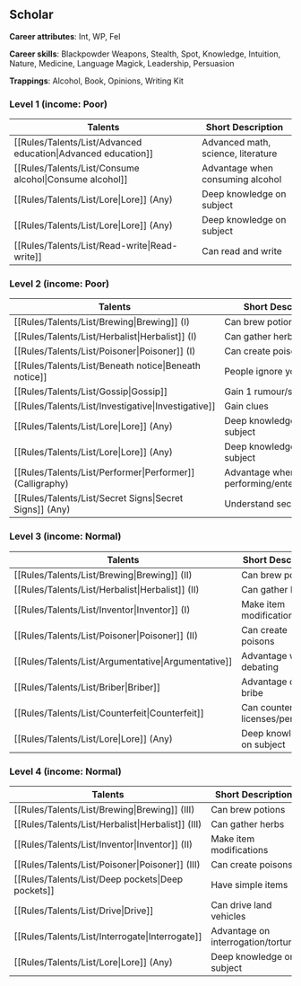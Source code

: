 
## Scholar

**Career attributes**: Int, WP, Fel

**Career skills**: Blackpowder Weapons, Stealth, Spot, Knowledge, Intuition, Nature, Medicine, Language Magick, Leadership, Persuasion

**Trappings**: Alcohol, Book, Opinions, Writing Kit

### Level 1 (income: Poor)

| Talents | Short Description |
| --- | --- |
| [[Rules/Talents/List/Advanced education\|Advanced education]] | Advanced math, science, literature |
| [[Rules/Talents/List/Consume alcohol\|Consume alcohol]] | Advantage when consuming alcohol |
| [[Rules/Talents/List/Lore\|Lore]] (Any) | Deep knowledge on subject |
| [[Rules/Talents/List/Lore\|Lore]] (Any) | Deep knowledge on subject |
| [[Rules/Talents/List/Read-write\|Read-write]] | Can read and write |


### Level 2 (income: Poor)

| Talents | Short Description |
| --- | --- |
| [[Rules/Talents/List/Brewing\|Brewing]] (I) | Can brew potions |
| [[Rules/Talents/List/Herbalist\|Herbalist]] (I) | Can gather herbs |
| [[Rules/Talents/List/Poisoner\|Poisoner]] (I) | Can create poisons |
| [[Rules/Talents/List/Beneath notice\|Beneath notice]] | People ignore you |
| [[Rules/Talents/List/Gossip\|Gossip]] | Gain 1 rumour/session |
| [[Rules/Talents/List/Investigative\|Investigative]] | Gain clues |
| [[Rules/Talents/List/Lore\|Lore]] (Any) | Deep knowledge on subject |
| [[Rules/Talents/List/Lore\|Lore]] (Any) | Deep knowledge on subject |
| [[Rules/Talents/List/Performer\|Performer]] (Calligraphy) | Advantage when performing/entertaining/art |
| [[Rules/Talents/List/Secret Signs\|Secret Signs]] (Any) | Understand secret signs |


### Level 3 (income: Normal)

| Talents | Short Description |
| --- | --- |
| [[Rules/Talents/List/Brewing\|Brewing]] (II) | Can brew potions |
| [[Rules/Talents/List/Herbalist\|Herbalist]] (II) | Can gather herbs |
| [[Rules/Talents/List/Inventor\|Inventor]] (I) | Make item modifications |
| [[Rules/Talents/List/Poisoner\|Poisoner]] (II) | Can create poisons |
| [[Rules/Talents/List/Argumentative\|Argumentative]] | Advantage when debating |
| [[Rules/Talents/List/Briber\|Briber]] | Advantage on bribe |
| [[Rules/Talents/List/Counterfeit\|Counterfeit]] | Can counterfeit licenses/permits/... |
| [[Rules/Talents/List/Lore\|Lore]] (Any) | Deep knowledge on subject |


### Level 4 (income: Normal)

| Talents | Short Description |
| --- | --- |
| [[Rules/Talents/List/Brewing\|Brewing]] (III) | Can brew potions |
| [[Rules/Talents/List/Herbalist\|Herbalist]] (III) | Can gather herbs |
| [[Rules/Talents/List/Inventor\|Inventor]] (II) | Make item modifications |
| [[Rules/Talents/List/Poisoner\|Poisoner]] (III) | Can create poisons |
| [[Rules/Talents/List/Deep pockets\|Deep pockets]] | Have simple items |
| [[Rules/Talents/List/Drive\|Drive]] | Can drive land vehicles |
| [[Rules/Talents/List/Interrogate\|Interrogate]] | Advantage on interrogation/torture |
| [[Rules/Talents/List/Lore\|Lore]] (Any) | Deep knowledge on subject |


